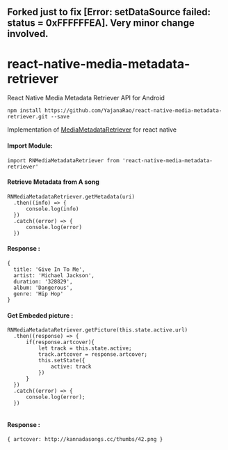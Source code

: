 ## Forked just to fix [Error: setDataSource failed: status = 0xFFFFFFEA]. Very minor change involved.

# react-native-media-metadata-retriever
React Native Media Metadata Retriever API for Android

`npm install https://github.com/YajanaRao/react-native-media-metadata-retriever.git --save`

Implementation of [MediaMetadataRetriever](https://developer.android.com/reference/kotlin/android/media/MediaMetadataRetriever) for react native

#### Import Module:

`import RNMediaMetadataRetriever from 'react-native-media-metadata-retriever' `

#### Retrieve Metadata from A song

```
RNMediaMetadataRetriever.getMetadata(uri)
  .then((info) => {
      console.log(info)
  })
  .catch((error) => {
      console.log(error)
  })
```

#### Response :

```
{ 
  title: 'Give In To Me',
  artist: 'Michael Jackson',
  duration: '328829',
  album: 'Dangerous',
  genre: 'Hip Hop' 
}
```

#### Get Embeded picture :
```
RNMediaMetadataRetriever.getPicture(this.state.active.url)
  .then((response) => {
      if(response.artcover){
          let track = this.state.active;
          track.artcover = response.artcover;
          this.setState({
              active: track
          })
      }
  })
  .catch((error) => {
      console.log(error);
  })
  
  ```
  
  #### Response :
  `{ artcover: http://kannadasongs.cc/thumbs/42.png }`
